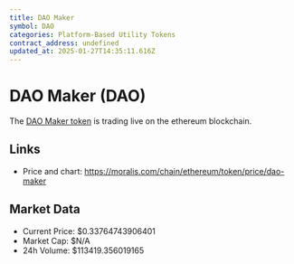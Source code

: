```yaml
---
title: DAO Maker
symbol: DAO
categories: Platform-Based Utility Tokens
contract_address: undefined
updated_at: 2025-01-27T14:35:11.616Z
---
```


# DAO Maker (DAO)
The [DAO Maker token](https://moralis.com/chain/ethereum/token/price/dao-maker) is trading live on the ethereum blockchain.

## Links
- Price and chart: https://moralis.com/chain/ethereum/token/price/dao-maker

## Market Data
- Current Price: $0.33764743906401
- Market Cap: $N/A
- 24h Volume: $113419.356019165
